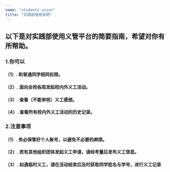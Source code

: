```yaml
---
name: "students union"
title: "实践部使用说明"
---
```


## 以下是对实践部使用义管平台的简要指南，希望对你有所帮助。

### 1.你可以

#### （1）. 和普通同学相同权限。
#### （2）. 面向全校各班发起校内外义工活动。
#### （3）. 查看（不能审核）义工感想。
#### （4）. 查看所有校内外义工活动的历史记录。

### 2.注意事项

#### （1）. 务必保管好个人账号，以避免不必要的麻烦。
#### （2）. 若有其他组织团体发起义工申请，请经考量后发布义工信息。
#### （3）. 如遇临时义工，请在活动结束后及时获取同学姓名与学号，进行义工记录

